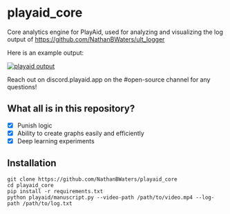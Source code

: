 # playaid_core
Core analytics engine for PlayAid, used for analyzing and visualizing the log output of https://github.com/NathanBWaters/ult_logger

Here is an example output:

[![playaid output](https://img.youtube.com/vi/ybTR0AzbDDc/0.jpg)](https://www.youtube.com/watch?v=ybTR0AzbDDc)

Reach out on discord.playaid.app on the #open-source channel for any questions!

## What all is in this repository?
- [x] Punish logic
- [x] Ability to create graphs easily and efficiently
- [x] Deep learning experiments

## Installation
```
git clone https://github.com/NathanBWaters/playaid_core
cd playaid_core
pip install -r requirements.txt
python playaid/manuscript.py --video-path /path/to/video.mp4 --log-path /path/to/log.txt
```

